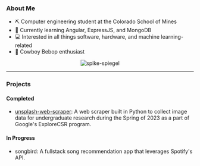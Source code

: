 ### About Me
- ⛏️ Computer engineering student at the Colorado School of Mines
- 📝 Currently learning Angular, ExpressJS, and MongoDB
- 💻 Interested in all things software, hardware, and machine learning-related
- 🤠 Cowboy Bebop enthusiast

<p align="center">
  <img src="https://github.com/umbertogherardi/umbertogherardi/assets/94328060/47dfbd79-0696-4692-9e77-700f62f11d59" alt="spike-spiegel" />
</p>
<hr>

### Projects 
#### Completed
- [unsplash-web-scraper](https://github.com/umbertogherardi/unsplash-web-scraper): A web scraper built in Python to collect image data for undergraduate research during the Spring of 2023 as a part of Google's ExploreCSR program.
#### In Progress
- songbird: A fullstack song recommendation app that leverages Spotify's API.
<!--
**umbertogherardi/umbertogherardi** is a ✨ _special_ ✨ repository because its `README.md` (this file) appears on your GitHub profile.

Here are some ideas to get you started:

- 🔭 I’m currently working on ...
- 🌱 I’m currently learning ...
- 👯 I’m looking to collaborate on ...
- 🤔 I’m looking for help with ...
- 💬 Ask me about ...
- 📫 How to reach me: ...
- 😄 Pronouns: ...
- ⚡ Fun fact: ...
-->

